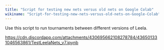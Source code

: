 ```yaml
---
title: "Script for testing new nets versus old nets on Google Colab"
wikiname: "Script-for-testing-new-nets-versus-old-nets-on-Google-Colab"
---
```

Use this script to run tournaments between different versions of Leela.

https://cdn.discordapp.com/attachments/430695662108278784/436501331046563861/TestLeelaNets_v7.ipynb